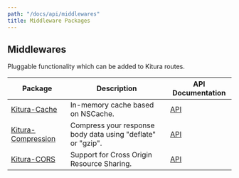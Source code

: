```yaml
---
path: "/docs/api/middlewares"
title: Middleware Packages
---
```


 ## Middlewares

 Pluggable functionality which can be added to Kitura routes.

 | Package      | Description | API Documentation |
 | ----------- | ----------- | ------- |
 | [Kitura-Cache](https://github.com/Kitura/Kitura-Cache)      | In-memory cache based on NSCache. | [API](https://kitura.github.io/Kitura-Cache/) |
 | [Kitura-Compression](https://github.com/Kitura/Kitura-Compression) | Compress your response body data using "deflate" or "gzip". | [API](https://kitura.github.io/Kitura-Compression/) |
 | [Kitura-CORS](https://github.com/Kitura/Kitura-CORS) | Support for Cross Origin Resource Sharing. | [API](https://kitura.github.io/Kitura-CORS/) |